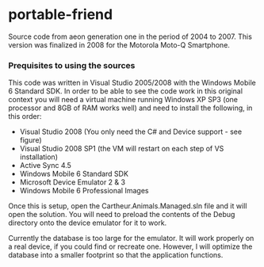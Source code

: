 # portable-friend
Source code from aeon generation one in the period of 2004 to 2007. This version was finalized in 2008 for the Motorola Moto-Q Smartphone.

### Prequisites to using the sources

This code was written in Visual Studio 2005/2008 with the Windows Mobile 6 Standard SDK. In order to be able to see the code work in this original context you will need a virtual machine running Windows XP SP3 (one processor and 8GB of RAM works well) and need to install the following, in this order:

* Visual Studio 2008 (You only need the C# and Device support - see figure)
* Visual Studio 2008 SP1 (the VM will restart on each step of VS installation)
* Active Sync 4.5
* Windows Mobile 6 Standard SDK
* Microsoft Device Emulator 2 & 3
* Windows Mobile 6 Professional Images

Once this is setup, open the Cartheur.Animals.Managed.sln file and it will open the solution. You will need to preload the contents of the Debug directory onto the device emulator for it to work.

Currently the database is too large for the emulator. It will work properly on a real device, if you could find or recreate one. However, I will optimize the database into a smaller footprint so that the application functions.